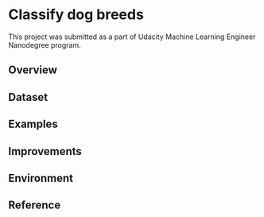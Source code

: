 # Classify dog breeds
This project was submitted as a part of Udacity Machine Learning Engineer Nanodegree program. 

## Overview
## Dataset
## Examples
## Improvements
## Environment
## Reference